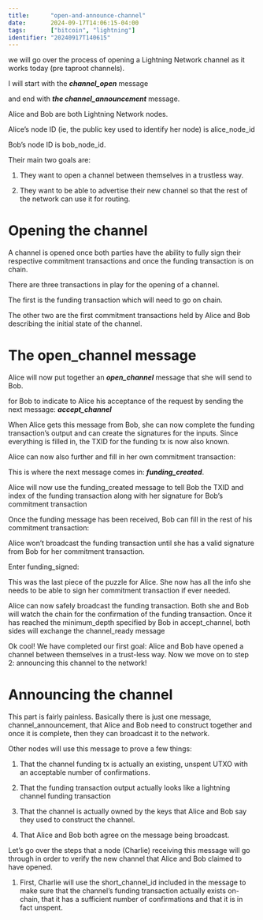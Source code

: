 ```yaml
---
title:      "open-and-announce-channel"
date:       2024-09-17T14:06:15-04:00
tags:       ["bitcoin", "lightning"]
identifier: "20240917T140615"
---
```


we will go over the process of opening a Lightning Network channel as it works today (pre taproot channels).

I will start with the **_channel_open_** message

and end with **_the channel_announcement_** message.

Alice and Bob are both Lightning Network nodes. 

Alice’s node ID (ie, the public key used to identify her node) is alice_node_id

Bob’s node ID is bob_node_id.

Their main two goals are:

1. They want to open a channel between themselves in a trustless way.

2. They want to be able to advertise their new channel so that the rest of the network can use it for routing.

# Opening the channel

A channel is opened once both parties have the ability to fully sign their respective commitment transactions and once the funding transaction is on chain.

There are three transactions in play for the opening of a channel. 

The first is the funding transaction which will need to go on chain. 

The other two are the first commitment transactions held by Alice and Bob describing the initial state of the channel.


# The open_channel message 

Alice will now put together an **_open_channel_** message that she will send to Bob. 


 for Bob to indicate to Alice his acceptance of the request by sending the next message: **_accept_channel_**

When Alice gets this message from Bob, she can now complete the funding transaction’s output and can create the signatures for the inputs. Since everything is filled in, the TXID for the funding tx is now also known.

Alice can now also further and fill in her own commitment transaction:

 This is where the next message comes in: **_funding_created_**.

Alice will now use the funding_created message to tell Bob the TXID and index of the funding transaction along with her signature for Bob’s commitment transaction

Once the funding message has been received, Bob can fill in the rest of his commitment transaction:

Alice won’t broadcast the funding transaction until she has a valid signature from Bob for her commitment transaction. 

 Enter funding_signed:

This was the last piece of the puzzle for Alice. She now has all the info she needs to be able to sign her commitment transaction if ever needed.

Alice can now safely broadcast the funding transaction. Both she and Bob will watch the chain for the confirmation of the funding transaction. Once it has reached the minimum_depth specified by Bob in accept_channel, both sides will exchange the channel_ready message


Ok cool! We have completed our first goal: Alice and Bob have opened a channel between themselves in a trust-less way. Now we move on to step 2: announcing this channel to the network!

# Announcing the channel 


This part is fairly painless. Basically there is just one message, channel_announcement, that Alice and Bob need to construct together and once it is complete, then they can broadcast it to the network. 

Other nodes will use this message to prove a few things:

1. That the channel funding tx is actually an existing, unspent UTXO with an acceptable number of confirmations.

2. That the funding transaction output actually looks like a lightning channel funding transaction

3. That the channel is actually owned by the keys that Alice and Bob say they used to construct the channel.

4. That Alice and Bob both agree on the message being broadcast.

Let’s go over the steps that a node (Charlie) receiving this message will go through in order to verify the new channel that Alice and Bob claimed to have opened.

1. First, Charlie will use the short_channel_id included in the message to make sure that the channel’s funding transaction actually exists on-chain, that it has a sufficient number of confirmations and that it is in fact unspent.






